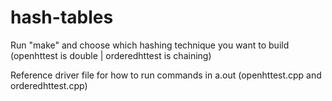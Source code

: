 # hash-tables
Run "make" and choose which hashing technique you want to build (openhttest is double | orderedhttest is chaining)

Reference driver file for how to run commands in a.out (openhttest.cpp and orderedhttest.cpp)
